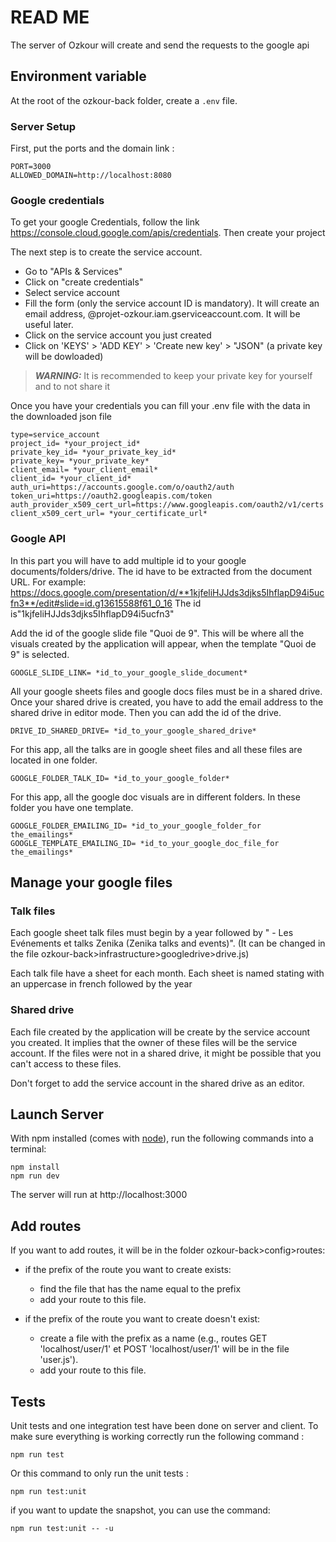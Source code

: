 # READ ME
The server of Ozkour will create and send the requests to the google api
## Environment variable
At the root of the ozkour-back folder, create a ```.env``` file.

### Server Setup
First, put the ports and the domain link :
```
PORT=3000
ALLOWED_DOMAIN=http://localhost:8080
```

### Google credentials
To get your google Credentials, follow the link https://console.cloud.google.com/apis/credentials.
Then create your project

The next step is to create the service account.
 * Go to "APIs & Services"
 * Click on "create credentials"
 * Select service account
 * Fill the form (only the service account ID is mandatory). It will create an email address, <id>@projet-ozkour.iam.gserviceaccount.com. It will be useful later.
 * Click on the service account you just created
 * Click on 'KEYS' > 'ADD KEY' > 'Create new key' > "JSON" (a private key will be dowloaded)

 > **_WARNING:_**  It is recommended to keep your private key for yourself and to not share it 

Once you have your credentials you can fill your .env file with the data in the downloaded json file

```
type=service_account
project_id= *your_project_id*
private_key_id= *your_private_key_id*
private_key= *your_private_key*
client_email= *your_client_email*
client_id= *your_client_id*
auth_uri=https://accounts.google.com/o/oauth2/auth
token_uri=https://oauth2.googleapis.com/token
auth_provider_x509_cert_url=https://www.googleapis.com/oauth2/v1/certs
client_x509_cert_url= *your_certificate_url*
```

### Google API
In this part you will have to add multiple id to your google documents/folders/drive.
The id have to be extracted from the document URL. 
For example: 
https://docs.google.com/presentation/d/**1kjfeliHJJds3djks5IhflapD94i5ucfn3**/edit#slide=id.g13615588f61_0_16
The id is"1kjfeliHJJds3djks5IhflapD94i5ucfn3"

Add the id of the google slide file "Quoi de 9". This will be where all the visuals created by the application will appear, when the template "Quoi de 9" is selected.
```
GOOGLE_SLIDE_LINK= *id_to_your_google_slide_document*
```

All your google sheets files and google docs files must be in a shared drive. 
Once your shared drive is created, you have to add the email address to the shared drive in editor mode.
Then you can add the id of the drive.
```
DRIVE_ID_SHARED_DRIVE= *id_to_your_google_shared_drive*
```

For this app, all the talks are in google sheet files and all these files are located in one folder.
```
GOOGLE_FOLDER_TALK_ID= *id_to_your_google_folder*
```

For this app, all the google doc visuals are in different folders. In these folder you have one template.
```
GOOGLE_FOLDER_EMAILING_ID= *id_to_your_google_folder_for the_emailings*
GOOGLE_TEMPLATE_EMAILING_ID= *id_to_your_google_doc_file_for the_emailings*
```

## Manage your google files
### Talk files
Each google sheet talk files must begin by a year followed by " - Les Evénements et talks Zenika  (Zenika talks and events)". (It can be changed in the file ozkour-back>infrastructure>googledrive>drive.js)

Each talk file have a sheet for each month.
Each sheet is named <month> stating with an uppercase in french followed by the year

### Shared drive
Each file created by the application will be create by the service account you created. It implies that the owner of these files will be the service account. If the files were not in a shared drive, it might be possible that you can't access to these files.

Don't forget to add the service account in the shared drive as an editor.

## Launch Server

With npm installed (comes with [node](https://nodejs.org/en/)), run the following commands into a terminal:
```
npm install
npm run dev
```
The server will run at http://localhost:3000

## Add routes
If you want to add routes, it will be in the folder ozkour-back>config>routes:
* if the prefix of the route you want to create exists:
    * find the file that has the name equal to the prefix
    * add your route to this file.

* if the prefix of the route you want to create doesn't exist:
    * create a file with the prefix as a name (e.g., routes GET 'localhost/user/1' et POST 'localhost/user/1' will be in the file 'user.js').
    * add your route to this file.

## Tests

Unit tests and one integration test have been done on server and client. 
To make sure everything is working correctly run the following command :
```
npm run test
```
Or this command to only run the unit tests : 
```
npm run test:unit 
```
if you want to update the snapshot, you can use the command:
```
npm run test:unit -- -u
```